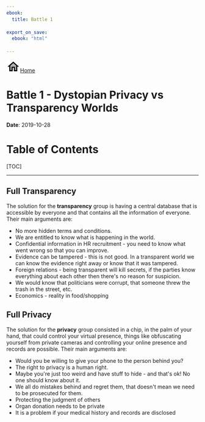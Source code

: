 ```yaml
---
ebook:
  title: Battle 1

export_on_save:
  ebook: "html"

---
```


<a href="https://zanna-37.github.io/I-E_Basis_2019/"><img src="./resources/home.png" alt="Home" style="vertical-align: bottom;">Home</a>

# Battle 1 - Dystopian Privacy vs Transparency Worlds

**Date**: 2019-10-28

# Table of Contents

[TOC]

-----

## Full Transparency

The solution for the **transparency** group is having a central database that is accessible by everyone and that contains all the information of everyone. Their main arguments are:

* No more hidden terms and conditions.
* We are entitled to know what is happening in the world.
* Confidential information in HR recruitment - you need to know what went wrong so that you can improve.
* Evidence can be tampered - this is not good. In a transparent world we can know the evidence right away or know that it was tampered.
* Foreign relations - being transparent will kill secrets, if the parties know everything about each other then there's no reason for suspicion.
* We would know that politicians were corrupt, that someone threw the trash in the street, etc.
* Economics - reality in food/shopping

## Full Privacy

The solution for the **privacy** group consisted in a chip, in the palm of your hand, that could control your virtual presence, things like obfuscating yourself from private cameras and controlling your online presence and records are possible. Their main arguments are:

* Would you be willing to give your phone to the person behind you?
* The right to privacy is a human right.
* Maybe you're just too weird and have stuff to hide - and that's ok! No one should know about it.
* We all do mistakes behind and regret them, that doesn't mean we need to be prosecuted for them.
* Protecting the judgment of others
* Organ donation needs to be private
* It is a problem if your medical history and records are disclosed
